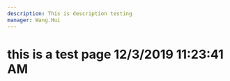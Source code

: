 ```yaml
---
description: This is description testing
manager: Wang.Hui
---
```

# this is a test page 12/3/2019 11:23:41 AM